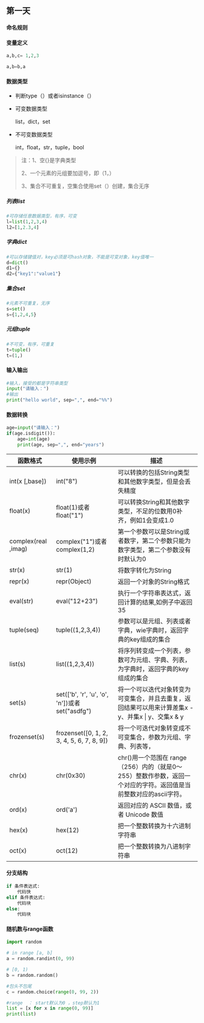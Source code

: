 ## 第一天

#### 命名规则

#### 变量定义

~~~python
a,b,c= 1,2,3

a,b=b,a
~~~

#### 数据类型

- 判断type（）或者isinstance（）

- 可变数据类型 

  list，dict，set

- 不可变数据类型

  int，float，str，tuple，bool

> 注：1、空{}是字典类型
>
> 2、一个元素的元组要加逗号，即（1，）
>
> 3、集合不可重复，空集合使用set（）创建，集合无序

##### 列表list

~~~python
#可存储任意数据类型，有序，可变
l=list(1,2,3,4)
l2=[1,2.3,4]
~~~



#####  字典dict

~~~python
#可以存储键值对，key必须是可hash对象，不能是可变对象，key值唯一
d=dict()
d1={}
d2={"key1":"value1"}
~~~



##### 集合set

~~~python
#元素不可重复，无序
s=set()
s={1,2,4,5}
~~~



##### 元组tuple

~~~python
#不可变，有序，可重复
t=tuple()
t=(1,)
~~~



#### 输入输出

~~~python
#输入，接受的都是字符串类型
input("请输入：")
#输出
print("hello world", sep=",", end="%%")

~~~



#### 数据转换

~~~python
age=input("请输入：")
if(age.isdigit()):
    age=int(age)
    print(age, sep=",", end="years")

~~~

| 函数格式            | 使用示例                                       | 描述                                                         |
| ------------------- | ---------------------------------------------- | ------------------------------------------------------------ |
| int(x [,base])      | int("8")                                       | 可以转换的包括String类型和其他数字类型，但是会丢失精度       |
| float(x)            | float(1)或者float("1")                         | 可以转换String和其他数字类型，不足的位数用0补齐，例如1会变成1.0 |
| complex(real ,imag) | complex("1")或者complex(1,2)                   | 第一个参数可以是String或者数字，第二个参数只能为数字类型，第二个参数没有时默认为0 |
| str(x)              | str(1)                                         | 将数字转化为String                                           |
| repr(x)             | repr(Object)                                   | 返回一个对象的String格式                                     |
| eval(str)           | eval("12+23")                                  | 执行一个字符串表达式，返回计算的结果,如例子中返回35          |
| tuple(seq)          | tuple((1,2,3,4))                               | 参数可以是元组、列表或者字典，wie字典时，返回字典的key组成的集合 |
| list(s)             | list((1,2,3,4))                                | 将序列转变成一个列表，参数可为元组、字典、列表，为字典时，返回字典的key组成的集合 |
| set(s)              | set(['b', 'r', 'u', 'o', 'n'])或者set("asdfg") | 将一个可以迭代对象转变为可变集合，并且去重复，返回结果可以用来计算差集x - y、并集x \| y、交集x & y |
| frozenset(s)        | frozenset([0, 1, 2, 3, 4, 5, 6, 7, 8, 9])      | 将一个可迭代对象转变成不可变集合，参数为元组、字典、列表等， |
| chr(x)              | chr(0x30)                                      | chr()用一个范围在 range（256）内的（就是0～255）整数作参数，返回一个对应的字符。返回值是当前整数对应的ascii字符。 |
| ord(x)              | ord('a')                                       | 返回对应的 ASCII 数值，或者 Unicode 数值                     |
| hex(x)              | hex(12)                                        | 把一个整数转换为十六进制字符串                               |
| oct(x)              | oct(12)                                        | 把一个整数转换为八进制字符串                                 |

#### 分支结构

~~~python
if 条件表达式:
    代码快
elif 条件表达式:
    代码块
else:
    代码块
~~~



#### 随机数与range函数

~~~python
import random

# in range [a, b]
a = random.randint(0, 99)

# [0, 1)
b = random.random()

#包头不包尾
c = random.choice(range(0, 99, 2))

#range  ： start默认为0 ，step默认为1
list = [x for x in range(0, 99)]
print(list)
~~~

